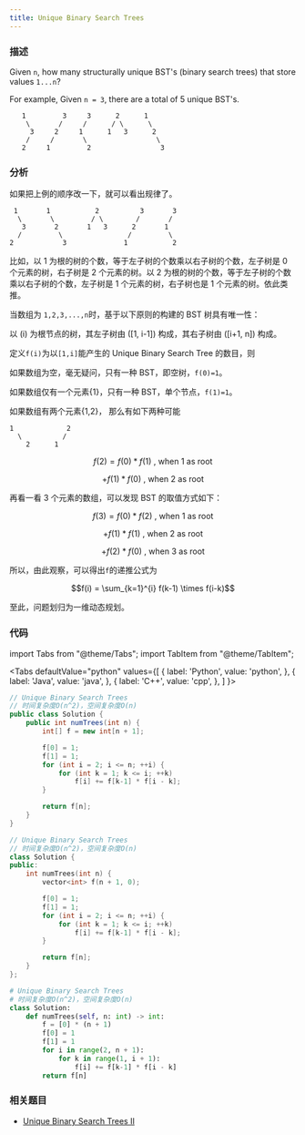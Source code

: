 ```yaml
---
title: Unique Binary Search Trees
---
```


### 描述
Given `n`, how many structurally unique BST's (binary search trees) that store values `1...n`?

For example,
Given `n = 3`, there are a total of 5 unique BST's.

```
   1         3     3      2      1
    \       /     /      / \      \
     3     2     1      1   3      2
    /     /       \                 \
   2     1         2                 3
```

### 分析

如果把上例的顺序改一下，就可以看出规律了。

```
 1       1           2          3       3
  \       \         / \        /       /
   3       2       1   3      2       1
  /         \                /         \
2            3              1           2
```

比如，以 1 为根的树的个数，等于左子树的个数乘以右子树的个数，左子树是 0 个元素的树，右子树是 2 个元素的树。以 2 为根的树的个数，等于左子树的个数乘以右子树的个数，左子树是 1 个元素的树，右子树也是 1 个元素的树。依此类推。

当数组为 `1,2,3,...,n`时，基于以下原则的构建的 BST 树具有唯一性：

以 (i) 为根节点的树，其左子树由 ([1, i-1]) 构成，其右子树由 ([i+1, n]) 构成。


定义`f(i)`为以`[1,i]`能产生的 Unique Binary Search Tree 的数目，则

如果数组为空，毫无疑问，只有一种 BST，即空树，`f(0)=1`。

如果数组仅有一个元素{1}，只有一种 BST，单个节点，`f(1)=1`。

如果数组有两个元素{1,2}， 那么有如下两种可能

```
1             2
  \          /
    2      1
```

$$f(2) = f(0) * f(1)   \text{ , when 1 as root}$$

$$+ f(1) * f(0)   \text{ , when 2 as root}$$

再看一看 3 个元素的数组，可以发现 BST 的取值方式如下：

$$f(3) = f(0) * f(2)   \text{ , when 1 as root}$$

$$+ f(1) * f(1)   \text{ , when 2 as root}$$

$$+ f(2) * f(0)   \text{ , when 3 as root}$$

所以，由此观察，可以得出`f`的递推公式为

$$f(i) = \sum_{k=1}^{i} f(k-1) \times f(i-k)$$

至此，问题划归为一维动态规划。

### 代码

import Tabs from "@theme/Tabs";
import TabItem from "@theme/TabItem";

<Tabs
defaultValue="python"
values={[
{ label: 'Python', value: 'python', },
{ label: 'Java', value: 'java', },
{ label: 'C++', value: 'cpp', },
]
}>
<TabItem value="java">

```java
// Unique Binary Search Trees
// 时间复杂度O(n^2)，空间复杂度O(n)
public class Solution {
    public int numTrees(int n) {
        int[] f = new int[n + 1];

        f[0] = 1;
        f[1] = 1;
        for (int i = 2; i <= n; ++i) {
            for (int k = 1; k <= i; ++k)
                f[i] += f[k-1] * f[i - k];
        }

        return f[n];
    }
}
```

</TabItem>
<TabItem value="cpp">

```cpp
// Unique Binary Search Trees
// 时间复杂度O(n^2)，空间复杂度O(n)
class Solution {
public:
    int numTrees(int n) {
        vector<int> f(n + 1, 0);

        f[0] = 1;
        f[1] = 1;
        for (int i = 2; i <= n; ++i) {
            for (int k = 1; k <= i; ++k)
                f[i] += f[k-1] * f[i - k];
        }

        return f[n];
    }
};
```

</TabItem>

<TabItem value="python">

```python
# Unique Binary Search Trees
# 时间复杂度O(n^2)，空间复杂度O(n)
class Solution:
    def numTrees(self, n: int) -> int:
        f = [0] * (n + 1)
        f[0] = 1
        f[1] = 1
        for i in range(2, n + 1):
            for k in range(1, i + 1):
                f[i] += f[k-1] * f[i - k]
        return f[n]
```

</TabItem>
</Tabs>

### 相关题目

- [Unique Binary Search Trees II](unique-binary-search-trees-ii.md)
